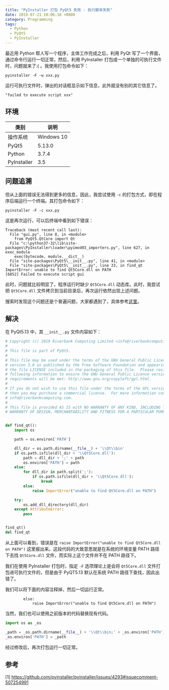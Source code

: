 ```yaml
---
title: "PyInstaller 打包 PyQt5 失败 - 执行脚本失败"
date: 2019-07-21 10:06:18 +0800
category: Programming
tags:
  - Python
  - PyQt5
  - PyInstaller
---
```


最近用 Python 帮人写一个程序，主体工作完成之后，利用 PyQt 写了一个界面，通过命令行运行一切正常，然后，利用 PyInstaller 打包成一个单独的可执行文件时，问题就来了:( 。我使用打包命令如下：

```
pyinstaller -F -w xxx.py
```

运行可执行文件时，弹出的对话框显示如下信息，此外就没有别的其它信息了。

```
"failed to execute script xxx"
```

<!-- more -->

## 环境

| 类别        | 说明        |
|-------------|-------------|
| 操作系统    | Windows 10  |
| PyQt5       | 5.13.0      |
| Python      | 3.7.4       |
| PyInstaller | 3.5         |


## 问题追溯

但从上面的错误无法得到更多的信息，因此，我尝试使用 `-c` 的打包方式，即在程序后端运行一个终端。其打包命令如下：

```
pyinstaller -F -c xxx.py
```

这是再次运行，可以后终端中看到如下错误：

```
Traceback (most recent call last):
  File "gui.py", line 8, in <module>
    from PyQt5.QtCore import Qt
  File "c:\python37-32\lib\site-packages\PyInstaller\loader\pyimod03_importers.py", line 627, in exec_module
    exec(bytecode, module.__dict__)
  File "site-packages\PyQt5\__init__.py", line 41, in <module>
  File "site-packages\PyQt5\__init__.py", line 33, in find_qt
ImportError: unable to find Qt5Core.dll on PATH
[6852] Failed to execute script gui
```

此时，问题就比较明显了，程序运行时缺少 `Qt5Core.dll` 动态库。此时，我尝试把 `Qt5Core.dll` 文件拷贝到当前目录后，再次运行依然出现上述问题。

搜索时发现这个问题还是个普遍问题，大家都遇到了，具体参考[这里](https://github.com/pyinstaller/pyinstaller/issues/4293)。

## 解决

在 PyQt5.13 中，其 `__init__.py` 文件内容如下：

``` Python
# Copyright (c) 2019 Riverbank Computing Limited <info@riverbankcomputing.com>
#
# This file is part of PyQt5.
#
# This file may be used under the terms of the GNU General Public License
# version 3.0 as published by the Free Software Foundation and appearing in
# the file LICENSE included in the packaging of this file.  Please review the
# following information to ensure the GNU General Public License version 3.0
# requirements will be met: http://www.gnu.org/copyleft/gpl.html.
#
# If you do not wish to use this file under the terms of the GPL version 3.0
# then you may purchase a commercial license.  For more information contact
# info@riverbankcomputing.com.
#
# This file is provided AS IS with NO WARRANTY OF ANY KIND, INCLUDING THE
# WARRANTY OF DESIGN, MERCHANTABILITY AND FITNESS FOR A PARTICULAR PURPOSE.


def find_qt():
    import os

    path = os.environ['PATH']

    dll_dir = os.path.dirname(__file__) + '\\Qt\\bin'
    if os.path.isfile(dll_dir + '\\Qt5Core.dll'):
        path = dll_dir + ';' + path
        os.environ['PATH'] = path
    else:
        for dll_dir in path.split(';'):
            if os.path.isfile(dll_dir + '\\Qt5Core.dll'):
                break
        else:
            raise ImportError("unable to find Qt5Core.dll on PATH")

    try:
        os.add_dll_directory(dll_dir)
    except AttributeError:
        pass


find_qt()
del find_qt
```

从上面可以看到，错误是在 `raise ImportError("unable to find Qt5Core.dll on PATH")` 这里报出来。这段代码的大致意思就是在系统的环境变量 PATH 路径下去找 `Qt5Core.dll` 文件，而实际上这个文件并不在 PATH 路径下。

我们在使用 PyInstaller 打包时，指定 `-F` 选项理论上是会将 `Qt5Core.dll` 文件打包进可执行文件的，但是由于 PyQT5.13 默认在系统 PATH 路径下查找，因此出错了。

我们可以将下面的内容注释掉，然后一切运行正常。
```
        else:
            raise ImportError("unable to find Qt5Core.dll on PATH")
```

当然，我们也可以使用之前版本的代码替换现有代码。

``` python
import os as _os

_path = _os.path.dirname(__file__) + '\\Qt\\bin;' + _os.environ['PATH']
_os.environ['PATH'] = _path
```

经过修改后，再次打包运行一切正常。

## 参考

[1] https://github.com/pyinstaller/pyinstaller/issues/4293#issuecomment-507254991
